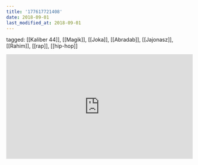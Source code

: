 ```yaml
---
title: '177617721408'
date: 2018-09-01
last_modified_at: 2018-09-01
---
```

tagged: [[Kaliber 44]], [[Magik]], [[Joka]], [[Abradab]], [[Jajonasz]], [[Rahim]], [[rap]], [[hip-hop]]
<iframe allow="accelerometer; autoplay; clipboard-write; encrypted-media; gyroscope; picture-in-picture" allowfullscreen="" frameborder="0" height="281" id="youtube_iframe" src="https://www.youtube.com/embed/-t6w6oteGAY?feature=oembed&amp;enablejsapi=1&amp;origin=https://safe.txmblr.com&amp;wmode=opaque" width="500"></iframe>